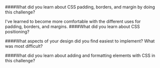 ####What did you learn about CSS padding, borders, and margin by doing this challenge?

I've learned to become more comfortable with the different uses for padding, borders, and margins.
####What did you learn about CSS positioning?


####What aspects of your design did you find easiest to implement? What was most difficult?


####What did you learn about adding and formatting elements with CSS in this challenge?
